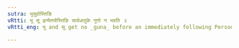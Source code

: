```yaml
---
sutra: भूसुवोस्तिङि
vRtti: भू सू इत्येतयोस्तिङि सार्वधातुके गुणो न भवति ॥
vRtti_eng: भू and सू get no _guna_ before an immediately following Personal ending which is _Sarvadhatuka_.

---
```


